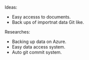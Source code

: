 Ideas:
- Easy accesss to documents.
- Back ups  of importnat data Git like.


Researches:
- Backing up data on Azure.
- Easy data access system.
- Auto git commit system.